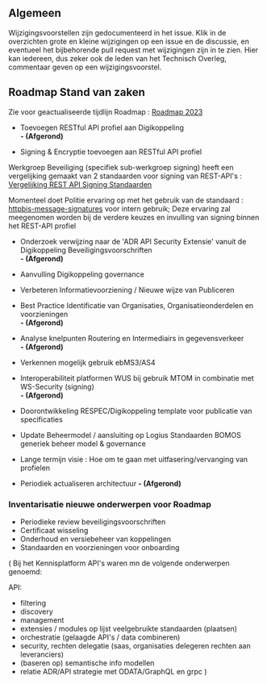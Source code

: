 
## Algemeen

Wijzigingsvoorstellen zijn gedocumenteerd in het issue. Klik in de overzichten grote en kleine wijzigingen op een issue en de discussie, en eventueel het bijbehorende pull request met wijzigingen zijn in te zien. Hier kan iedereen, dus zeker ook de leden van het Technisch Overleg, commentaar geven op een wijzigingsvoorstel.

## Roadmap Stand van zaken

Zie voor geactualiseerde tijdlijn Roadmap : [Roadmap 2023](https://github.com/Logius-standaarden/Digikoppeling-Algemeen/blob/roadmap_2023/Digikoppeling_Roadmap_2022_2023.md#tijdlijn-roadmap-digikoppeling-standaarden)

* Toevoegen RESTful API profiel aan Digikoppeling	
__- (Afgerond)__

* Signing & Encryptie toevoegen aan RESTful API profiel	

Werkgroep Beveiliging (specifiek sub-werkgroep signing) heeft een vergelijking gemaakt van 2 standaarden voor signing van REST-API's :
[Vergelijking REST API Signing Standaarden](https://geonovum.github.io/KP-APIs/publicaties/REST_API_Signing_Standaarden)

Momenteel doet Politie ervaring op met het gebruik van de standaard : [httpbis-message-signatures](https://datatracker.ietf.org/doc/draft-ietf-httpbis-message-signatures/) voor intern gebruik;
Deze ervaring zal meegenomen worden bij de verdere keuzes en invulling van signing binnen het REST-API profiel
 
* Onderzoek verwijzing naar de 'ADR API Security Extensie' vanuit de Digikoppeling Beveiligingsvoorschriften		
__- (Afgerond)__

* Aanvulling Digikoppeling governance

* Verbeteren Informatievoorziening / Nieuwe wijze van Publiceren

* Best Practice Identificatie van Organisaties, Organisatieonderdelen en voorzieningen	
__- (Afgerond)__

* Analyse knelpunten Routering en Intermediairs in gegevensverkeer						
__- (Afgerond)__

* Verkennen mogelijk gebruik ebMS3/AS4	

* Interoperabiliteit platformen WUS bij gebruik MTOM in combinatie met WS-Security (signing)				
__- (Afgerond)__

* Doorontwikkeling RESPEC/Digikoppeling template voor publicatie van specificaties	

* Update Beheermodel / aansluiting op Logius Standaarden BOMOS generiek beheer model & governance			

* Lange termijn visie : Hoe om te gaan met uitfasering/vervanging van profielen			

* Periodiek actualiseren architectuur
__- (Afgerond)__



### Inventarisatie nieuwe onderwerpen voor Roadmap

* Periodieke review beveiligingsvoorschriften
* Certificaat wisseling
* Onderhoud en versiebeheer van koppelingen
* Standaarden en voorzieningen voor onboarding

(
Bij het Kennisplatform API's waren mn de volgende onderwerpen genoemd:

API:

- filtering
- discovery
- management
- extensies / modules op lijst veelgebruikte standaarden (plaatsen)
- orchestratie (gelaagde API's / data combineren)
- security, rechten delegatie (saas, organisaties delegeren rechten aan leveranciers)
- (baseren op) semantische info modellen
- relatie ADR/API strategie met ODATA/GraphQL en grpc
)
